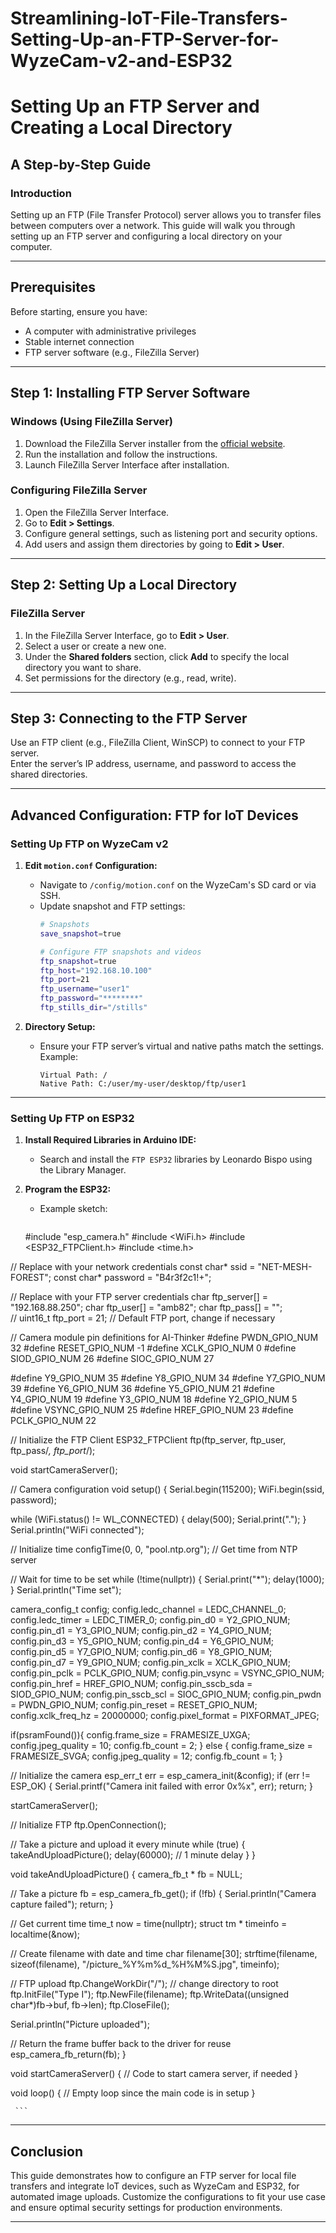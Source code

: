 # Streamlining-IoT-File-Transfers-Setting-Up-an-FTP-Server-for-WyzeCam-v2-and-ESP32

# Setting Up an FTP Server and Creating a Local Directory

## A Step-by-Step Guide

### Introduction
Setting up an FTP (File Transfer Protocol) server allows you to transfer files between computers over a network. This guide will walk you through setting up an FTP server and configuring a local directory on your computer.

---

## Prerequisites
Before starting, ensure you have:
- A computer with administrative privileges
- Stable internet connection
- FTP server software (e.g., FileZilla Server)

---

## Step 1: Installing FTP Server Software

### Windows (Using FileZilla Server)
1. Download the FileZilla Server installer from the [official website](https://filezilla-project.org/).
2. Run the installation and follow the instructions.
3. Launch FileZilla Server Interface after installation.

### Configuring FileZilla Server
1. Open the FileZilla Server Interface.
2. Go to **Edit > Settings**.
3. Configure general settings, such as listening port and security options.
4. Add users and assign them directories by going to **Edit > User**.

---

## Step 2: Setting Up a Local Directory

### FileZilla Server
1. In the FileZilla Server Interface, go to **Edit > User**.
2. Select a user or create a new one.
3. Under the **Shared folders** section, click **Add** to specify the local directory you want to share.
4. Set permissions for the directory (e.g., read, write).

---

## Step 3: Connecting to the FTP Server
Use an FTP client (e.g., FileZilla Client, WinSCP) to connect to your FTP server.  
Enter the server’s IP address, username, and password to access the shared directories.

---

## Advanced Configuration: FTP for IoT Devices

### Setting Up FTP on WyzeCam v2

1. **Edit `motion.conf` Configuration:**
   - Navigate to `/config/motion.conf` on the WyzeCam's SD card or via SSH.
   - Update snapshot and FTP settings:
     ```bash
     # Snapshots
     save_snapshot=true

     # Configure FTP snapshots and videos
     ftp_snapshot=true
     ftp_host="192.168.10.100"
     ftp_port=21
     ftp_username="user1"
     ftp_password="********"
     ftp_stills_dir="/stills"
     ```

2. **Directory Setup:**
   - Ensure your FTP server’s virtual and native paths match the settings. Example:
     ```
     Virtual Path: /
     Native Path: C:/user/my-user/desktop/ftp/user1
     ```

---

### Setting Up FTP on ESP32

1. **Install Required Libraries in Arduino IDE:**
   - Search and install the `FTP ESP32` libraries by Leonardo Bispo using the Library Manager.

2. **Program the ESP32:**
   - Example sketch:
     ```cpp
    #include "esp_camera.h"
#include <WiFi.h>
#include <ESP32_FTPClient.h>
#include <time.h>

// Replace with your network credentials
const char* ssid = "NET-MESH-FOREST";
const char* password = "B4r3f2c1!+";

// Replace with your FTP server credentials
char ftp_server[] = "192.168.88.250";
char ftp_user[] = "amb82";
char ftp_pass[] = "";  
// uint16_t ftp_port = 21; // Default FTP port, change if necessary

// Camera module pin definitions for AI-Thinker
#define PWDN_GPIO_NUM    32
#define RESET_GPIO_NUM   -1
#define XCLK_GPIO_NUM    0
#define SIOD_GPIO_NUM    26
#define SIOC_GPIO_NUM    27

#define Y9_GPIO_NUM      35
#define Y8_GPIO_NUM      34
#define Y7_GPIO_NUM      39
#define Y6_GPIO_NUM      36
#define Y5_GPIO_NUM      21
#define Y4_GPIO_NUM      19
#define Y3_GPIO_NUM      18
#define Y2_GPIO_NUM      5
#define VSYNC_GPIO_NUM   25
#define HREF_GPIO_NUM    23
#define PCLK_GPIO_NUM    22

// Initialize the FTP Client
ESP32_FTPClient ftp(ftp_server, ftp_user, ftp_pass/*, ftp_port*/);

void startCameraServer();

// Camera configuration
void setup() {
  Serial.begin(115200);
  WiFi.begin(ssid, password);

  while (WiFi.status() != WL_CONNECTED) {
    delay(500);
    Serial.print(".");
  }
  Serial.println("WiFi connected");

  // Initialize time
  configTime(0, 0, "pool.ntp.org");  // Get time from NTP server

  // Wait for time to be set
  while (!time(nullptr)) {
    Serial.print("*");
    delay(1000);
  }
  Serial.println("Time set");

  camera_config_t config;
  config.ledc_channel = LEDC_CHANNEL_0;
  config.ledc_timer = LEDC_TIMER_0;
  config.pin_d0 = Y2_GPIO_NUM;
  config.pin_d1 = Y3_GPIO_NUM;
  config.pin_d2 = Y4_GPIO_NUM;
  config.pin_d3 = Y5_GPIO_NUM;
  config.pin_d4 = Y6_GPIO_NUM;
  config.pin_d5 = Y7_GPIO_NUM;
  config.pin_d6 = Y8_GPIO_NUM;
  config.pin_d7 = Y9_GPIO_NUM;
  config.pin_xclk = XCLK_GPIO_NUM;
  config.pin_pclk = PCLK_GPIO_NUM;
  config.pin_vsync = VSYNC_GPIO_NUM;
  config.pin_href = HREF_GPIO_NUM;
  config.pin_sscb_sda = SIOD_GPIO_NUM;
  config.pin_sscb_scl = SIOC_GPIO_NUM;
  config.pin_pwdn = PWDN_GPIO_NUM;
  config.pin_reset = RESET_GPIO_NUM;
  config.xclk_freq_hz = 20000000;
  config.pixel_format = PIXFORMAT_JPEG;

  if(psramFound()){
    config.frame_size = FRAMESIZE_UXGA;
    config.jpeg_quality = 10;
    config.fb_count = 2;
  } else {
    config.frame_size = FRAMESIZE_SVGA;
    config.jpeg_quality = 12;
    config.fb_count = 1;
  }

  // Initialize the camera
  esp_err_t err = esp_camera_init(&config);
  if (err != ESP_OK) {
    Serial.printf("Camera init failed with error 0x%x", err);
    return;
  }

  startCameraServer();

  // Initialize FTP
  ftp.OpenConnection();

  // Take a picture and upload it every minute
  while (true) {
    takeAndUploadPicture();
    delay(60000); // 1 minute delay
  }
}

void takeAndUploadPicture() {
  camera_fb_t * fb = NULL;

  // Take a picture
  fb = esp_camera_fb_get();
  if (!fb) {
    Serial.println("Camera capture failed");
    return;
  }

  // Get current time
  time_t now = time(nullptr);
  struct tm * timeinfo = localtime(&now);

  // Create filename with date and time
  char filename[30];
  strftime(filename, sizeof(filename), "/picture_%Y%m%d_%H%M%S.jpg", timeinfo);

  // FTP upload
  ftp.ChangeWorkDir("/"); // change directory to root
  ftp.InitFile("Type I");
  ftp.NewFile(filename);
  ftp.WriteData((unsigned char*)fb->buf, fb->len);
  ftp.CloseFile();

  Serial.println("Picture uploaded");

  // Return the frame buffer back to the driver for reuse
  esp_camera_fb_return(fb);
}

void startCameraServer() {
  // Code to start camera server, if needed
}

void loop() {
  // Empty loop since the main code is in setup
}

     ```

---

## Conclusion
This guide demonstrates how to configure an FTP server for local file transfers and integrate IoT devices, such as WyzeCam and ESP32, for automated image uploads. Customize the configurations to fit your use case and ensure optimal security settings for production environments.

---
